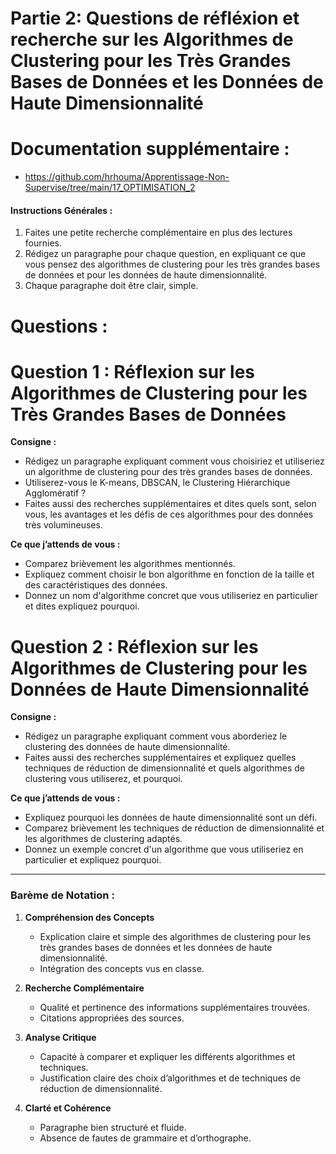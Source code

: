 
# Partie 2: Questions de réfléxion et recherche sur les Algorithmes de Clustering pour les Très Grandes Bases de Données et les Données de Haute Dimensionnalité
# Documentation supplémentaire :
- https://github.com/hrhouma/Apprentissage-Non-Supervise/tree/main/17_OPTIMISATION_2
#### Instructions Générales :
1. Faites une petite recherche complémentaire en plus des lectures fournies.
2. Rédigez un paragraphe pour chaque question, en expliquant ce que vous pensez des algorithmes de clustering pour les très grandes bases de données et pour les données de haute dimensionnalité.
3. Chaque paragraphe doit être clair, simple.


# Questions :

# Question 1 : Réflexion sur les Algorithmes de Clustering pour les Très Grandes Bases de Données

**Consigne :**
- Rédigez un paragraphe expliquant comment vous choisiriez et utiliseriez un algorithme de clustering pour des très grandes bases de données. 
- Utiliserez-vous le K-means, DBSCAN, le Clustering Hiérarchique Agglomératif ?
- Faites aussi des recherches supplémentaires et dites quels sont, selon vous, les avantages et les défis de ces algorithmes pour des données très volumineuses.

**Ce que j’attends de vous :**
- Comparez brièvement les algorithmes mentionnés.
- Expliquez comment choisir le bon algorithme en fonction de la taille et des caractéristiques des données.
- Donnez un nom d'algorithme concret que vous utiliseriez en particulier et dites expliquez pourquoi.

# Question 2 : Réflexion sur les Algorithmes de Clustering pour les Données de Haute Dimensionnalité

**Consigne :**
- Rédigez un paragraphe expliquant comment vous aborderiez le clustering des données de haute dimensionnalité. 
- Faites aussi des recherches supplémentaires et expliquez quelles techniques de réduction de dimensionnalité et quels algorithmes de clustering vous utiliserez, et pourquoi.

**Ce que j’attends de vous :**
- Expliquez pourquoi les données de haute dimensionnalité sont un défi.
- Comparez brièvement les techniques de réduction de dimensionnalité et les algorithmes de clustering adaptés.
- Donnez un exemple concret d'un algorithme que vous utiliseriez en particulier et expliquez pourquoi.

---

### Barème de Notation :
1. **Compréhension des Concepts**
   - Explication claire et simple des algorithmes de clustering pour les très grandes bases de données et les données de haute dimensionnalité.
   - Intégration des concepts vus en classe.

2. **Recherche Complémentaire**
   - Qualité et pertinence des informations supplémentaires trouvées.
   - Citations appropriées des sources.

3. **Analyse Critique**
   - Capacité à comparer et expliquer les différents algorithmes et techniques.
   - Justification claire des choix d’algorithmes et de techniques de réduction de dimensionnalité.

4. **Clarté et Cohérence**
   - Paragraphe bien structuré et fluide.
   - Absence de fautes de grammaire et d’orthographe.
